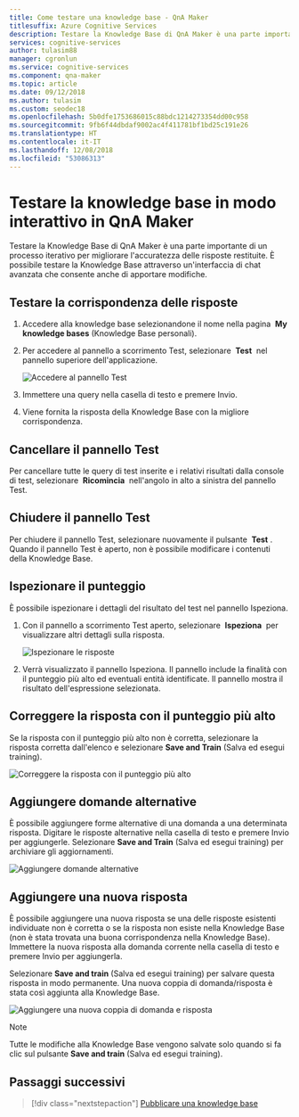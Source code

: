 ```yaml
---
title: Come testare una knowledge base - QnA Maker
titlesuffix: Azure Cognitive Services
description: Testare la Knowledge Base di QnA Maker è una parte importante di un processo iterativo per migliorare l'accuratezza delle risposte restituite. È possibile testare la Knowledge Base attraverso un'interfaccia di chat avanzata che consente anche di apportare modifiche.
services: cognitive-services
author: tulasim88
manager: cgronlun
ms.service: cognitive-services
ms.component: qna-maker
ms.topic: article
ms.date: 09/12/2018
ms.author: tulasim
ms.custom: seodec18
ms.openlocfilehash: 5b0dfe1753686015c88bdc1214273354dd00c958
ms.sourcegitcommit: 9fb6f44dbdaf9002ac4f411781bf1bd25c191e26
ms.translationtype: HT
ms.contentlocale: it-IT
ms.lasthandoff: 12/08/2018
ms.locfileid: "53086313"
---
```

# <a name="test-your-knowledge-base-interactively-in-qna-maker"></a>Testare la knowledge base in modo interattivo in QnA Maker

Testare la Knowledge Base di QnA Maker è una parte importante di un processo iterativo per migliorare l'accuratezza delle risposte restituite. È possibile testare la Knowledge Base attraverso un'interfaccia di chat avanzata che consente anche di apportare modifiche.

## <a name="test-answer-matching"></a>Testare la corrispondenza delle risposte

1.  Accedere alla knowledge base selezionandone il nome nella pagina  **My knowledge bases** (Knowledge Base personali).
2.  Per accedere al pannello a scorrimento Test, selezionare  **Test**  nel pannello superiore dell'applicazione.

    ![Accedere al pannello Test](../media/qnamaker-how-to-test-kb/access-test.png)

3.  Immettere una query nella casella di testo e premere Invio.

4.  Viene fornita la risposta della Knowledge Base con la migliore corrispondenza.

## <a name="clear-test-panel"></a>Cancellare il pannello Test

Per cancellare tutte le query di test inserite e i relativi risultati dalla console di test, selezionare  **Ricomincia**  nell'angolo in alto a sinistra del pannello Test.

## <a name="close-test-panel"></a>Chiudere il pannello Test

Per chiudere il pannello Test, selezionare nuovamente il pulsante  **Test** . Quando il pannello Test è aperto, non è possibile modificare i contenuti della Knowledge Base.

## <a name="inspect-score"></a>Ispezionare il punteggio

È possibile ispezionare i dettagli del risultato del test nel pannello Ispeziona.

1.  Con il pannello a scorrimento Test aperto, selezionare  **Ispeziona**  per visualizzare altri dettagli sulla risposta.

    ![Ispezionare le risposte](../media/qnamaker-how-to-test-kb/inspect.png)

2.  Verrà visualizzato il pannello Ispeziona. Il pannello include la finalità con il punteggio più alto ed eventuali entità identificate. Il pannello mostra il risultato dell'espressione selezionata.

## <a name="correct-the-top-scoring-answer"></a>Correggere la risposta con il punteggio più alto

Se la risposta con il punteggio più alto non è corretta, selezionare la risposta corretta dall'elenco e selezionare **Save and Train** (Salva ed esegui training).

![Correggere la risposta con il punteggio più alto](../media/qnamaker-how-to-test-kb/choose-answer.png)

## <a name="add-alternate-questions"></a>Aggiungere domande alternative

È possibile aggiungere forme alternative di una domanda a una determinata risposta. Digitare le risposte alternative nella casella di testo e premere Invio per aggiungerle. Selezionare **Save and Train** (Salva ed esegui training) per archiviare gli aggiornamenti.

![Aggiungere domande alternative](../media/qnamaker-how-to-test-kb/add-alternate-question.png)

## <a name="add-a-new-answer"></a>Aggiungere una nuova risposta

È possibile aggiungere una nuova risposta se una delle risposte esistenti individuate non è corretta o se la risposta non esiste nella Knowledge Base (non è stata trovata una buona corrispondenza nella Knowledge Base). Immettere la nuova risposta alla domanda corrente nella casella di testo e premere Invio per aggiungerla. 

Selezionare **Save and train** (Salva ed esegui training) per salvare questa risposta in modo permanente. Una nuova coppia di domanda/risposta è stata così aggiunta alla Knowledge Base.

![Aggiungere una nuova coppia di domanda e risposta](../media/qnamaker-how-to-test-kb/add-answer.png)

> [!NOTE]
> Tutte le modifiche alla Knowledge Base vengono salvate solo quando si fa clic sul pulsante  **Save and train** (Salva ed esegui training).

## <a name="next-steps"></a>Passaggi successivi

> [!div class="nextstepaction"]
> [Pubblicare una knowledge base](./publish-knowledge-base.md)
